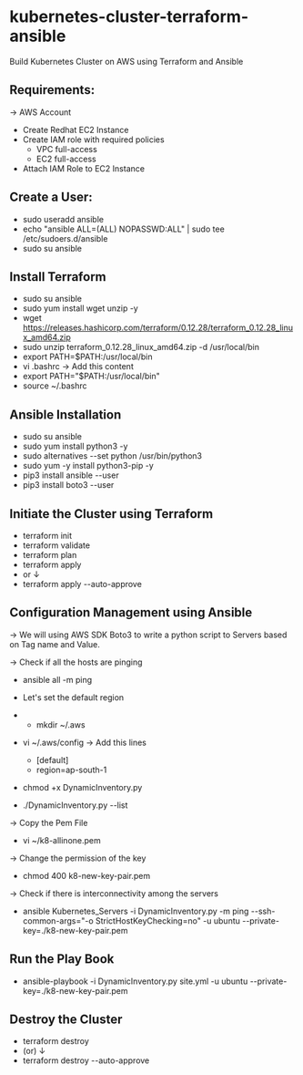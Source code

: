 # kubernetes-cluster-terraform-ansible
Build Kubernetes Cluster on AWS using Terraform and Ansible


Requirements:
------------
&#8594; AWS Account
- Create Redhat EC2 Instance
- Create IAM role with required policies
  - VPC full-access
  - EC2 full-access
- Attach IAM Role to EC2 Instance

Create a User:
--------------
-  sudo useradd ansible
-  echo "ansible ALL=(ALL) NOPASSWD:ALL" | sudo tee /etc/sudoers.d/ansible
-  sudo su ansible

Install Terraform
------------------
- sudo su ansible
- sudo yum install wget unzip -y
- wget https://releases.hashicorp.com/terraform/0.12.28/terraform_0.12.28_linux_amd64.zip
- sudo unzip terraform_0.12.28_linux_amd64.zip -d /usr/local/bin
- export PATH=$PATH:/usr/local/bin
- vi .bashrc
&#8594; Add this content
- export PATH="$PATH:/usr/local/bin"
- source ~/.bashrc

Ansible Installation
--------------------
- sudo su ansible
- sudo yum install python3 -y
- sudo alternatives --set python /usr/bin/python3
- sudo yum -y install python3-pip -y
- pip3 install ansible --user
- pip3 install boto3 --user

Initiate the Cluster using Terraform
-------------------------------------

- terraform init 
- terraform validate
- terraform plan
- terraform apply
- or &#8595;
- terraform apply --auto-approve 

Configuration Management using Ansible
--------------------------------------
&#8594; We will using AWS SDK Boto3 to write a python script to Servers based on Tag name and Value.

&#8594; Check if all the hosts are pinging
- ansible all -m ping
- Let's set the default region
- * mkdir ~/.aws

-  vi ~/.aws/config
&#8594; Add this lines
    - [default]
    - region=ap-south-1

- chmod +x DynamicInventory.py 
- ./DynamicInventory.py --list

&#8594; Copy the Pem File
- vi ~/k8-allinone.pem

&#8594; Change the permission of the key
- chmod 400 k8-new-key-pair.pem

&#8594; Check if there is interconnectivity among the servers
- ansible Kubernetes_Servers -i DynamicInventory.py -m ping --ssh-common-args="-o StrictHostKeyChecking=no" -u ubuntu --private-key=./k8-new-key-pair.pem

Run the Play Book
-------------------

- ansible-playbook -i DynamicInventory.py site.yml -u ubuntu --private-key=./k8-new-key-pair.pem

Destroy the Cluster
-------------------
- terraform destroy
- (or) &#8595;
-  terraform destroy --auto-approve
